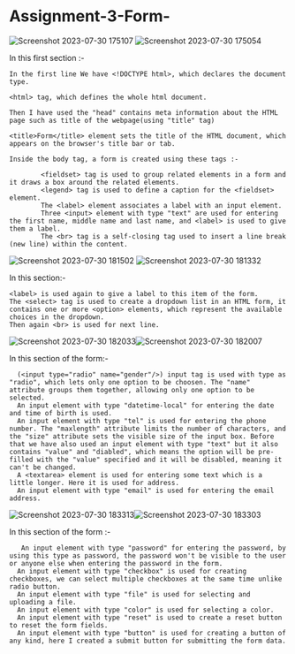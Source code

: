 # Assignment-3-Form-
![Screenshot 2023-07-30 175107](https://github.com/Lok-ii/Assignment-3-Form-/assets/129180844/4a0f6d51-766d-44f0-a286-eeff914c99c5)
![Screenshot 2023-07-30 175054](https://github.com/Lok-ii/Assignment-3-Form-/assets/129180844/9d08a02f-afc1-4910-b6a9-7d7ef7171661)

In this first section :-

    In the first line We have <!DOCTYPE html>, which declares the document type.

    <html> tag, which defines the whole html document.

    Then I have used the "head" contains meta information about the HTML page such as title of the webpage(using "title" tag)
    
    <title>Form</title> element sets the title of the HTML document, which appears on the browser's title bar or tab.

    Inside the body tag, a form is created using these tags :-

            <fieldset> tag is used to group related elements in a form and it draws a box around the related elements.
            <legend> tag is used to define a caption for the <fieldset> element.
            The <label> element associates a label with an input element. 
            Three <input> element with type "text" are used for entering the first name, middle name and last name, and <label> is used to give them a label.
            The <br> tag is a self-closing tag used to insert a line break (new line) within the content.
  

![Screenshot 2023-07-30 181502](https://github.com/Lok-ii/Assignment-3-Form-/assets/129180844/64581f91-39a4-45b3-ba2a-788dff918885) ![Screenshot 2023-07-30 181332](https://github.com/Lok-ii/Assignment-3-Form-/assets/129180844/918e9f44-d469-4c7f-864d-b5b84d61a251)

In this section:-

    <label> is used again to give a label to this item of the form.
    The <select> tag is used to create a dropdown list in an HTML form, it contains one or more <option> elements, which represent the available choices in the dropdown.
    Then again <br> is used for next line.


![Screenshot 2023-07-30 182033](https://github.com/Lok-ii/Assignment-3-Form-/assets/129180844/944aca62-ca48-4722-a2ed-34b10e394cc8)![Screenshot 2023-07-30 182007](https://github.com/Lok-ii/Assignment-3-Form-/assets/129180844/e8af360c-9b39-4389-b562-e4c198e7b3de)

In this section of the form:-

      (<input type="radio" name="gender"/>) input tag is used with type as "radio", which lets only one option to be choosen. The "name" attribute groups them together, allowing only one option to be selected.
      An input element with type "datetime-local" for entering the date and time of birth is used.
      An input element with type "tel" is used for entering the phone number. The "maxlength" attribute limits the number of characters, and the "size" attribute sets the visible size of the input box. Before that we have also used an input element with type "text" but it also contains "value" and "diabled", which means the option will be pre-filled with the "value" specified and it will be disabled, meaning it can't be changed.
      A <textarea> element is used for entering some text which is a little longer. Here it is used for address.
      An input element with type "email" is used for entering the email address.
      
![Screenshot 2023-07-30 183313](https://github.com/Lok-ii/Assignment-3-Form-/assets/129180844/14082dfa-00de-4c77-aaab-cf0b297bb7f2)![Screenshot 2023-07-30 183303](https://github.com/Lok-ii/Assignment-3-Form-/assets/129180844/2e9f3606-5169-4dca-a5ec-34f20baee2ae)

In this section of the form :-

       An input element with type "password" for entering the password, by using this type as password, the password won't be visible to the user or anyone else when entering the password in the form.
      An input element with type "checkbox" is used for creating checkboxes, we can select multiple checkboxes at the same time unlike radio button.
      An input element with type "file" is used for selecting and uploading a file.
      An input element with type "color" is used for selecting a color.
      An input element with type "reset" is used to create a reset button to reset the form fields.
      An input element with type "button" is used for creating a button of any kind, here I created a submit button for submitting the form data.
      
